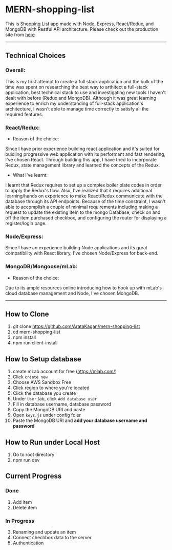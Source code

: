 # MERN-shopping-list 

This is Shopping List app made with Node, Express, React/Redux, and MongoDB with Restful API architecture. 
Please check out the production site from [here](https://guarded-crag-55709.herokuapp.com/)
___

## Technical Choices 

### Overall: 

This is my first attempt to create a full stack application and the bulk of the time was spent on researching the best way to arthitect a full-stack application, best technical stack to use and investigating new tools I haven't dealt with before (Redux and MongoDB). Although it was great learning experience to enrich my understanding of full-stack application's architecture, I wasn't able to manage time correctly to satisfy all the required features. 

### React/Redux: 

- Reason of the choice: 

Since I have prior experience building react application and it's suited for buidling progressive web application with its performant and fast rendering, I've chosen React. Through building this app, I have tried to incorporate Redux, state management library and learned the concepts of the Redux. 

- What I've learnt: 

I learnt that Redux requires to set up a complex boiler plate codes in order to apply the Redux's flow. Also, I've realized that it requires additional learning/hands on experience to make React/Redux communicate with the database through its API endpoints. Because of the time constraint, I wasn't able to accomplish a couple of minimal requirements including making a request to update the existing item to the mongo Database, check on and off the item purchased checkbox, and configuring the router for displaying a register/login page. 


### Node/Express: 

Since I have an experience building Node applications and its great compatibility with React library, I've chosen Node/Express for back-end.  

### MongoDB/Mongoose/mLab: 

- Reason of the choice: 

Due to its ample resources online introducing how to hook up with mLab's cloud database management and Node, I've chosen MongoDB. 

___

## How to Clone 

1. git clone https://github.com/ArataKagan/mern-shopping-list
2. cd mern-shopping-list 
3. npm install 
4. npm run client-install

## How to Setup database

1. create mLab account for free (https://mlab.com/) 
2. Click `create new`
3. Choose AWS Sandbox Free 
4. Click region to where you're located
5. Click the database you create 
6. Under `User` tab, click `Add database user`
7. Fill in database username, database password  
8. Copy the MongoDB URI and paste 
9. Open `keys.js` under config foler 
10. Paste the MongoDB URI and **add your database username and password**


## How to Run under Local Host 

1. Go to root directory 
2. npm run dev

## Current Progress 

### Done 
1. Add item 
2. Delete item 

### In Progress 
3. Renaming and update an item 
4. Connect chechbox data to the server  
5. Authentication 










